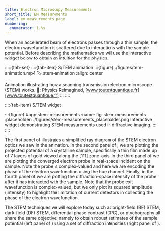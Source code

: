 ```yaml
---
title: Electron Microscopy Measurements
short_title: EM Measurements
label: em_measurements_page
numbering:
  enumerator: 1.%s
---
```


When an accelerated beam of electrons passes through a thin sample, the electron wavefunction is scattered due to interactions with the sample potential.
Before describing the mathematics we will use the interactive widget below to obtain an intuition for the physics.

:::::{tab-set}
::::{tab-item} S/TEM animation
:::{figure} ./figures/tem-animation.mp4
:label: stem-animation
:align: center

Animation illustrating how a scanning transmission electron microscope (STEM) works.
🎥: Physics Reimagined, [www.toutestquantique.fr](www.toutestquantique.fr)
:::
::::

::::{tab-item} S/TEM widget

:::{figure} #app:stem-measurements
:name: fig_stem_measurements
:placeholder: ./figures/stem-measurements_placeholder.png
Interactive widget demonstrating STEM measurements used in diffractive imaging.
:::
::::

The first panel of [](#fig_stem_measurements) illustrates a simplified ray diagram of the STEM electron optics we saw in the animation.
In the second panel of [](#fig_stem_measurements), we are plotting the projected potential of a crystalline sample, specifically a thin film made up of 7 layers of gold viewed along the [111] zone-axis.
In the third panel of [](#fig_stem_measurements) we are plotting the converged electron probe in real-space incident on the sample.
Note the probe is complex-valued and here we are encoding the phase of the electron wavefunction using the hue channel.
Finally, in the fourth panel of [](#fig_stem_measurements) we are plotting the diffraction-space intensity of the probe after it has interacted with the sample.
Note that the probe exit wavefunction is complex-valued, but we only plot its squared amplitude (intensity) to highlight the limitation of current detectors in collecting the phase of the electron wavefunction.

The STEM techniques we will explore today such as bright-field (BF) STEM, dark-field (DF) STEM, differential phase contrast (DPC), or ptychography all share the same objective: namely to obtain robust estimates of the sample potential (left panel of [](#fig_stem_measurements)) using a set of diffraction intensities (right panel of [](#fig_stem_measurements)).
